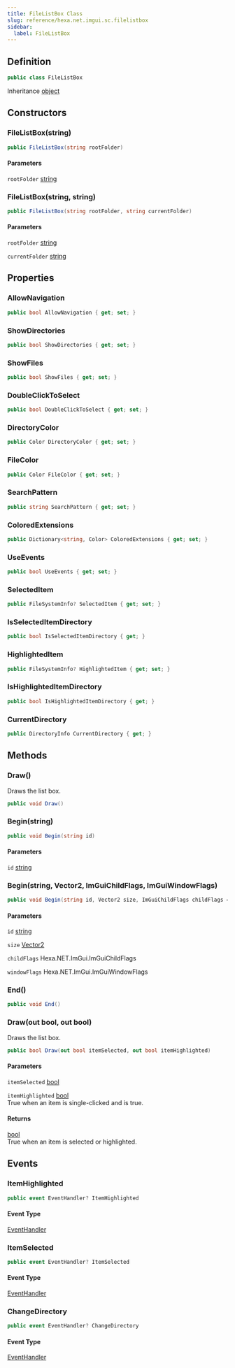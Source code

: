 ```yaml
---
title: FileListBox Class
slug: reference/hexa.net.imgui.sc.filelistbox
sidebar:
  label: FileListBox
---
```

## Definition

```csharp title="C#"
public class FileListBox
```

Inheritance [object](https://learn.microsoft.com/dotnet/api/system.object/)

## Constructors

### FileListBox(string)

```csharp title="C#"
public FileListBox(string rootFolder)
```

#### Parameters

`rootFolder` [string](https://learn.microsoft.com/dotnet/api/system.string/)  


### FileListBox(string, string)

```csharp title="C#"
public FileListBox(string rootFolder, string currentFolder)
```

#### Parameters

`rootFolder` [string](https://learn.microsoft.com/dotnet/api/system.string/)  

`currentFolder` [string](https://learn.microsoft.com/dotnet/api/system.string/)  


## Properties

### AllowNavigation

```csharp title="C#"
public bool AllowNavigation { get; set; }
```

### ShowDirectories

```csharp title="C#"
public bool ShowDirectories { get; set; }
```

### ShowFiles

```csharp title="C#"
public bool ShowFiles { get; set; }
```

### DoubleClickToSelect

```csharp title="C#"
public bool DoubleClickToSelect { get; set; }
```

### DirectoryColor

```csharp title="C#"
public Color DirectoryColor { get; set; }
```

### FileColor

```csharp title="C#"
public Color FileColor { get; set; }
```

### SearchPattern

```csharp title="C#"
public string SearchPattern { get; set; }
```

### ColoredExtensions

```csharp title="C#"
public Dictionary<string, Color> ColoredExtensions { get; set; }
```

### UseEvents

```csharp title="C#"
public bool UseEvents { get; set; }
```

### SelectedItem

```csharp title="C#"
public FileSystemInfo? SelectedItem { get; set; }
```

### IsSelectedItemDirectory

```csharp title="C#"
public bool IsSelectedItemDirectory { get; }
```

### HighlightedItem

```csharp title="C#"
public FileSystemInfo? HighlightedItem { get; set; }
```

### IsHighlightedItemDirectory

```csharp title="C#"
public bool IsHighlightedItemDirectory { get; }
```

### CurrentDirectory

```csharp title="C#"
public DirectoryInfo CurrentDirectory { get; }
```

## Methods

### Draw()

Draws the list box.

```csharp title="C#"
public void Draw()
```


### Begin(string)

```csharp title="C#"
public void Begin(string id)
```

#### Parameters

`id` [string](https://learn.microsoft.com/dotnet/api/system.string/)  


### Begin(string, Vector2, ImGuiChildFlags, ImGuiWindowFlags)

```csharp title="C#"
public void Begin(string id, Vector2 size, ImGuiChildFlags childFlags = ImGuiChildFlags.None, ImGuiWindowFlags windowFlags = ImGuiWindowFlags.None)
```

#### Parameters

`id` [string](https://learn.microsoft.com/dotnet/api/system.string/)  

`size` [Vector2](https://learn.microsoft.com/dotnet/api/system.numerics.vector2/)  

`childFlags` Hexa.NET.ImGui.ImGuiChildFlags  

`windowFlags` Hexa.NET.ImGui.ImGuiWindowFlags  


### End()

```csharp title="C#"
public void End()
```


### Draw(out bool, out bool)

Draws the list box.

```csharp title="C#"
public bool Draw(out bool itemSelected, out bool itemHighlighted)
```

#### Parameters

`itemSelected` [bool](https://learn.microsoft.com/dotnet/api/system.boolean/)  

`itemHighlighted` [bool](https://learn.microsoft.com/dotnet/api/system.boolean/)  
True when an item is single-clicked and <xref href="Hexa.NET.ImGui.SC.FileListBox.DoubleClickToSelect" data-throw-if-not-resolved="false"></xref> is true.

#### Returns

[bool](https://learn.microsoft.com/dotnet/api/system.boolean/)  
True when an item is selected or highlighted.

## Events

### ItemHighlighted

```csharp title="C#"
public event EventHandler? ItemHighlighted
```

#### Event Type

[EventHandler](https://learn.microsoft.com/dotnet/api/system.eventhandler/)
### ItemSelected

```csharp title="C#"
public event EventHandler? ItemSelected
```

#### Event Type

[EventHandler](https://learn.microsoft.com/dotnet/api/system.eventhandler/)
### ChangeDirectory

```csharp title="C#"
public event EventHandler? ChangeDirectory
```

#### Event Type

[EventHandler](https://learn.microsoft.com/dotnet/api/system.eventhandler/)